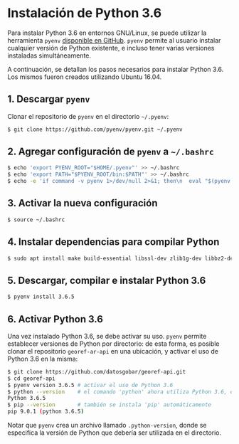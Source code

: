 # Instalación de Python 3.6
Para instalar Python 3.6 en entornos GNU/Linux, se puede utilizar la herramienta `pyenv` [disponible en GitHub](https://github.com/pyenv/pyenv). `pyenv` permite al usuario instalar cualquier versión de Python existente, e incluso tener varias versiones instaladas simultáneamente.

A continuación, se detallan los pasos necesarios para instalar Python 3.6. Los mismos fueron creados utilizando Ubuntu 16.04.

## 1. Descargar `pyenv`
Clonar el repositorio de `pyenv` en el directorio `~/.pyenv`:
```bash
$ git clone https://github.com/pyenv/pyenv.git ~/.pyenv
```

## 2. Agregar configuración de `pyenv` a `~/.bashrc`
```bash
$ echo 'export PYENV_ROOT="$HOME/.pyenv"' >> ~/.bashrc
$ echo 'export PATH="$PYENV_ROOT/bin:$PATH"' >> ~/.bashrc
$ echo -e 'if command -v pyenv 1>/dev/null 2>&1; then\n  eval "$(pyenv init -)"\nfi' >> ~/.bashrc
```

## 3. Activar la nueva configuración
```bash
$ source ~/.bashrc
```

## 4. Instalar dependencias para compilar Python
```bash
$ sudo apt install make build-essential libssl-dev zlib1g-dev libbz2-dev libreadline-dev libsqlite3-dev wget curl llvm libncurses5-dev libncursesw5-dev xz-utils tk-dev libffi-dev liblzma-dev
```

## 5. Descargar, compilar e instalar Python 3.6
```bash
$ pyenv install 3.6.5
```

## 6. Activar Python 3.6
Una vez instalado Python 3.6, se debe activar su uso. `pyenv` permite establecer versiones de Python por directorio: de esta forma, es posible clonar el repositorio `georef-ar-api` en una ubicación, y activar el uso de Python 3.6 en la misma:
```bash
$ git clone https://github.com/datosgobar/georef-api.git
$ cd georef-api
$ pyenv version 3.6.5 # activar el uso de Python 3.6
$ python --version    # el comando 'python' ahora utiliza Python 3.6, en este directorio
Python 3.6.5
$ pip --version       # también se instala 'pip' automáticamente
pip 9.0.1 (python 3.6.5)
```
Notar que `pyenv` crea un archivo llamado `.python-version`, donde se especifica la versión de Python que debería ser utilizada en el directorio.
